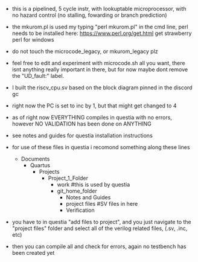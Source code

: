 - this is a pipelined, 5 cycle instr, with lookuptable microprocessor, with no hazard control (no stalling, fowarding or branch prediction)
- the mkurom.pl is used my typing "perl mkurom.pl" in the cmd line, perl needs to be installed here: https://www.perl.org/get.html get strawberry perl for windows
- do not touch the microcode_legacy, or mkurom_legacy plz
- feel free to edit and experiment with microcode.sh all you want, there isnt anything really important in there, but for now maybe dont remove the "UD_fault:" label.
- I built the riscv_cpu.sv based on the block diagram pinned in the discord gc
- right now the PC is set to inc by 1, but that might get changed to 4
- as of right now EVERYTHING compiles in questia with no errors, however NO VALIDATION has been done on ANYTHING
- see notes and guides for questia installation instructions
- for use of these files in questia i recomond something along these lines

    * Documents
        * Quartus
            * Projects
                * Project_1_Folder
                    * work #this is used by questia
                    * git_home_folder
                        * Notes and Guides
                        * project files #SV files in here
                        * Verification

- you have to in questia "add files to project", and you just navigate to the "project files" folder and select all of the verilog related files, (.sv, .inc, etc)
- then you can compile all and check for errors, again no testbench has been created yet